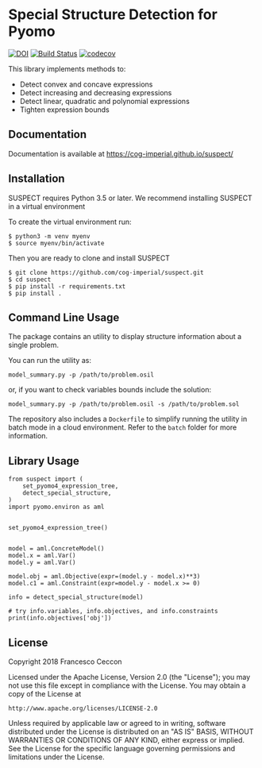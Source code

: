 Special Structure Detection for Pyomo
=====================================

[![DOI](https://zenodo.org/badge/127118649.svg)](https://zenodo.org/badge/latestdoi/127118649) [![Build Status](https://travis-ci.org/cog-imperial/suspect.svg?branch=master)](https://travis-ci.org/cog-imperial/suspect) [![codecov](https://codecov.io/gh/cog-imperial/suspect/branch/master/graph/badge.svg)](https://codecov.io/gh/cog-imperial/suspect)


This library implements methods to:

* Detect convex and concave expressions
* Detect increasing and decreasing expressions
* Detect linear, quadratic and polynomial expressions
* Tighten expression bounds


Documentation
-------------

Documentation is available at https://cog-imperial.github.io/suspect/


Installation
------------

SUSPECT requires Python 3.5 or later. We recommend installing SUSPECT in
a virtual environment

To create the virtual environment run:

    $ python3 -m venv myenv
    $ source myenv/bin/activate

Then you are ready to clone and install SUSPECT

    $ git clone https://github.com/cog-imperial/suspect.git
    $ cd suspect
    $ pip install -r requirements.txt
    $ pip install .


Command Line Usage
------------------

The package contains an utility to display structure information about
a single problem.

You can run the utility as:

    model_summary.py -p /path/to/problem.osil

or, if you want to check variables bounds include the solution:

    model_summary.py -p /path/to/problem.osil -s /path/to/problem.sol

The repository also includes a `Dockerfile` to simplify running the utility in
batch mode in a cloud environment. Refer to the `batch` folder for more information.


Library Usage
-------------

    from suspect import (
	    set_pyomo4_expression_tree,
	    detect_special_structure,
    )
    import pyomo.environ as aml


    set_pyomo4_expression_tree()


    model = aml.ConcreteModel()
    model.x = aml.Var()
    model.y = aml.Var()

    model.obj = aml.Objective(expr=(model.y - model.x)**3)
    model.c1 = aml.Constraint(expr=model.y - model.x >= 0)

    info = detect_special_structure(model)

    # try info.variables, info.objectives, and info.constraints
    print(info.objectives['obj'])


License
-------

Copyright 2018 Francesco Ceccon

Licensed under the Apache License, Version 2.0 (the "License");
you may not use this file except in compliance with the License.
You may obtain a copy of the License at

    http://www.apache.org/licenses/LICENSE-2.0

Unless required by applicable law or agreed to in writing, software
distributed under the License is distributed on an "AS IS" BASIS,
WITHOUT WARRANTIES OR CONDITIONS OF ANY KIND, either express or implied.
See the License for the specific language governing permissions and
limitations under the License.
